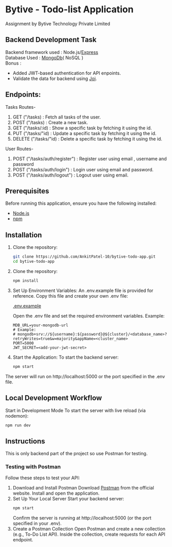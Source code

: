 # Bytive - Todo-list Application
 Assignment by Bytive Technology Private Limited
 ## Backend Development Task
 Backend framework used : Node.js/[Express](https://expressjs.com/) \
 Database Used : [MongoDb](https://www.mongodb.com/atlas)( NoSQL ) \
 Bonus : 
 - Added JWT-based authentication for API enpoints.
 - Validate the data for backend using [Joi](https://www.npmjs.com/package/joi).
        
 ## Endpoints:
 Tasks Routes-
 1. GET ("/tasks) : Fetch all tasks of the user.
 2. POST ("/tasks) : Create a new task.
 3. GET ("/tasks/:id) : Show a specific task by fetching it using the id.
 4. PUT ("/tasks/"id) : Update a specific task by fetching it using the id.
 4. DELETE ("/tasks/"id) : Delete a specific task by fetching it using the id.

 User Routes-
 1. POST ("/tasks/auth/register") : Register user using email , username and password
 2. POST ("/tasks/auth/login") : Login user using email and password.
 3. POST ("/tasks/auth/logout") : Logout user using email.
    
## Prerequisites

Before running this application, ensure you have the following installed:

- [Node.js](https://nodejs.org/)
- [npm](https://www.npmjs.com/)

## Installation

1. Clone the repository:
   ```bash
   git clone https://github.com/AnkitPatel-10/bytive-todo-app.git
   cd bytive-todo-app
2. Clone the repository:
   ```bash
   npm install
3. Set Up Environment Variables:
   An .env.example file is provided for reference. Copy this file and create your own .env file:
   
   [.env.example](https://github.com/AnkitPatel-10/bytive-todo-app/blob/main/.env.example)

   Open the .env file and set the required environment variables. Example:
   ```
   MDB_URL=your-mongodb-url
   # Example:
   # mongodb+srv://${username}:${password}@${cluster}/<database_name>?retryWrites=true&w=majority&appName=<cluster_name> 
   PORT=5000
   JWT_SECRET=<add-your-jwt-secret>
4. Start the Application:
   To start the backend server:
   ```bash
   npm start
The server will run on http://localhost:5000 or the port specified in the .env file.

## Local Development Workflow
Start in Development Mode
To start the server with live reload (via nodemon):
  ```bash
  npm run dev
```
## Instructions
 This is only backend part of the project so use Postman for testing.
### Testing with Postman
Follow these steps to test your API:

1. Download and Install Postman
   Download [Postman](https://www.postman.com/downloads) from the official website.
   Install and open the application.
2. Set Up Your Local Server
   Start your backend server:
   ```bash
   npm start
   ```
   Confirm the server is running at http://localhost:5000 (or the port specified in your .env).
3. Create a Postman Collection
   Open Postman and create a new collection (e.g., To-Do List API).
   Inside the collection, create requests for each API endpoint.


